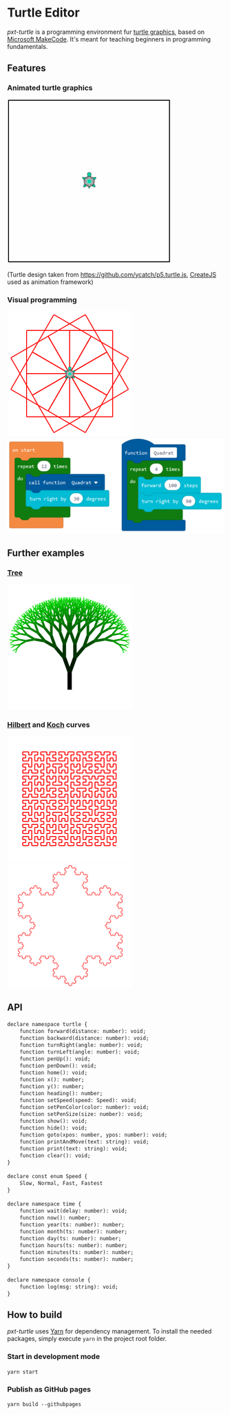 # Turtle Editor #

*pxt-turtle* is a programming environment fur [turtle graphics](https://en.wikipedia.org/wiki/Turtle_graphics), based on [Microsoft MakeCode](https://github.com/Microsoft/pxt). It's meant for teaching beginners in programming fundamentals.

## Features ##

### Animated turtle graphics ###
![Simple](examples/simple.gif)

(Turtle design taken from https://github.com/ycatch/p5.turtle.js, [CreateJS](https://createjs.com/) used as animation framework)

### Visual programming ###
![Quadrats](examples/quadrats.png) ![Blocks](examples/quadrats_blocks.png)

## Further examples ##

### [Tree](examples/tree.js) ###
![Tree](examples/tree.png)

### [Hilbert](examples/hilbert.js) and [Koch](examples/koch.js) curves ###
![Hilbert Curve](examples/hilbert.png) ![Koch Curve](examples/koch.png)

## API ##

    declare namespace turtle {
        function forward(distance: number): void;
        function backward(distance: number): void;
        function turnRight(angle: number): void;
        function turnLeft(angle: number): void;
        function penUp(): void;
        function penDown(): void;
        function home(): void;
        function x(): number;
        function y(): number;
        function heading(): number;
        function setSpeed(speed: Speed): void;
        function setPenColor(color: number): void;
        function setPenSize(size: number): void;
        function show(): void;
        function hide(): void;
        function goto(xpos: number, ypos: number): void;
        function printAndMove(text: string): void;
        function print(text: string): void;
        function clear(): void;
    }

    declare const enum Speed {
        Slow, Normal, Fast, Fastest
    }

    declare namespace time {
        function wait(delay: number): void;
        function now(): number;
        function year(ts: number): number;
        function month(ts: number): number;
        function day(ts: number): number;
        function hours(ts: number): number;
        function minutes(ts: number): number;
        function seconds(ts: number): number;
    }

    declare namespace console {
        function log(msg: string): void;
    }

## How to build ##
*pxt-turtle* uses [Yarn](https://yarnpkg.com/) for dependency management. To install the needed packages, simply execute `yarn` in the project root folder.

### Start in development mode ###

    yarn start

### Publish as GitHub pages ###

    yarn build --githubpages
